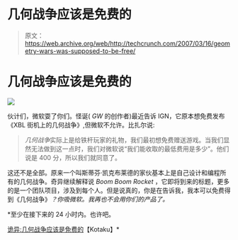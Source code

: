 # 几何战争应该是免费的

> 原文：<https://web.archive.org/web/http://techcrunch.com/2007/03/16/geometry-wars-was-supposed-to-be-free/>

# 几何战争应该是免费的

![](img/6856cdd3787b554fda8a4c9139c6330b.png)

伙计们，微软耍了你们。怪诞( *GW* 的创作者)最近告诉 IGN，它原本想免费发布《XBL 街机上的几何战争》,但微软不允许。比扎尔说:

> *几何战争*实际上是给铁杆玩家的礼物，我们最初想免费赠送游戏。当我们显然无法做到这一点时，我们对微软说“我们能收取的最低费用是多少”。他们说是 400 分，所以我们就同意了。

这还不是全部。原来一个叫斯蒂芬·凯克布莱德的家伙基本上是自己设计和编程所有的几何战争。奇异继续解释说 *Boom Boom Rocket* ，它即将到来的标题，更多的是一个团队项目，涉及到每个人。但是说真的，你是在告诉我，我本可以免费得到《几何战争》*？你吸微软。我再也不会用你们的产品了。*

 *至少在接下来的 24 小时内。也许吧。

[诡异:几何战争应该是免费的](https://web.archive.org/web/20230322164148/http://kotaku.com/gaming/bizarre/bizarre-geometry-wars-shoulda-been-free-244692.php)【Kotaku】*